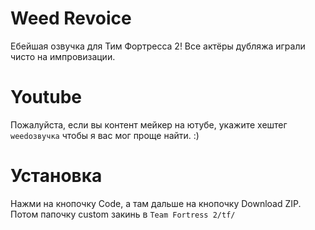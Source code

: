 # Weed Revoice
Ебейшая озвучка для Тим Фортресса 2! Все актёры дубляжа играли чисто на импровизации.

# Youtube
Пожалуйста, если вы контент мейкер на ютубе, укажите хештег `weedозвучка`
чтобы я вас мог проще найти. :)

# Установка
Нажми на кнопочку Code, а там дальше на кнопочку Download ZIP.
Потом папочку custom закинь в 
`Team Fortress 2/tf/`
